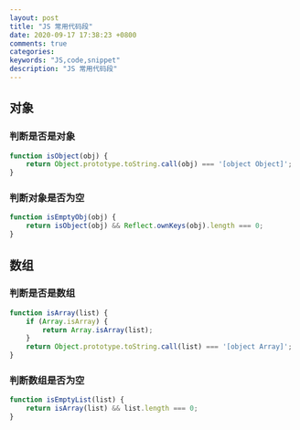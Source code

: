 ```yaml
---
layout: post
title: "JS 常用代码段"
date: 2020-09-17 17:38:23 +0800
comments: true
categories: 
keywords: "JS,code,snippet"
description: "JS 常用代码段"
---
```


## 对象

### 判断是否是对象

```javascript
function isObject(obj) {
    return Object.prototype.toString.call(obj) === '[object Object]';
}
```

### 判断对象是否为空

```javascript
function isEmptyObj(obj) {
    return isObject(obj) && Reflect.ownKeys(obj).length === 0;
}

```

## 数组

### 判断是否是数组

```javascript
function isArray(list) {
    if (Array.isArray) {
        return Array.isArray(list);
    }
    return Object.prototype.toString.call(list) === '[object Array]';
}
```

### 判断数组是否为空

```javascript
function isEmptyList(list) {
    return isArray(list) && list.length === 0;
}
```